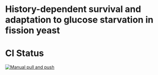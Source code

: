 # History-dependent survival and adaptation to glucose starvation in fission yeast

# CI Status
[![Manual pull and push](https://github.com/kengo-kitagishi/History-dependent-survival-and-adaptation-to-glucose-starvation-in-fission-yeast/actions/workflows/sync.yaml/badge.svg)](https://github.com/kengo-kitagishi/History-dependent-survival-and-adaptation-to-glucose-starvation-in-fission-yeast/actions/workflows/sync.yaml)
